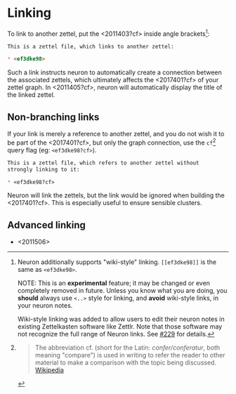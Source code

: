 # Linking

To link to another zettel, put the <2011403?cf> inside angle brackets[^wikistyle]:

```markdown
This is a zettel file, which links to another zettel:

* <ef3dke98>
```

Such a link instructs neuron to automatically create a connection between the
associated zettels, which ultimately affects the <2017401?cf> of your zettel
graph. In <2011405?cf>, neuron will automatically display the title of the
linked zettel.


## Non-branching links

If your link is merely a reference to another zettel, and you do not wish it to
be part of the <2017401?cf>, but only the graph connection, use the `cf`[^cf] query
flag (eg: `<ef3dke98?cf>`). 

```markdown
This is a zettel file, which refers to another zettel without 
strongly linking to it:

* <ef3dke98?cf>
```

Neuron will link the zettels, but the link would be
ignored when building the <2017401?cf>. This is especially useful to  ensure sensible
clusters.

## Advanced linking

* <2011506>

[^cf]: 
    > The abbreviation cf. (short for the Latin: *confer/conferatur*, both meaning "compare") is used in writing to refer the reader to other material to make a comparison with the topic being discussed. [Wikipedia](https://en.wikipedia.org/wiki/Cf.)

[^wikistyle]:
    Neuron additionally supports "wiki-style" linking. `[[ef3dke98]]` is the
    same as `<ef3dke98>`. 

    NOTE: This is an **experimental** feature; it may be changed or
    even completely removed in future. Unless you know what you are doing,
    you **should** always use `<..>` style for linking, and **avoid**
    wiki-style links, in your neuron notes.

    Wiki-style linking was added to allow users to edit their neuron
    notes in existing Zettelkasten software like Zettlr. Note that those software
    may not recognize the full range of Neuron links. See
    [#229](https://github.com/srid/neuron/issues/229#issuecomment-645756080) for
    details. 

